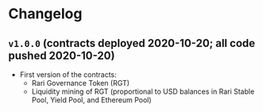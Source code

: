 # Changelog

## `v1.0.0` (contracts deployed 2020-10-20; all code pushed 2020-10-20)

* First version of the contracts:
    * Rari Governance Token (RGT)
    * Liquidity mining of RGT (proportional to USD balances in Rari Stable Pool, Yield Pool, and Ethereum Pool)
